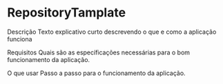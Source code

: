 # RepositoryTamplate

Descrição
Texto explicativo curto descrevendo o que e como a aplicação funciona 

Requisitos
Quais são as específicações necessárias para o bom funcionamento da aplicação.

O que usar
Passo a passo para o funcionamento da aplicação.

